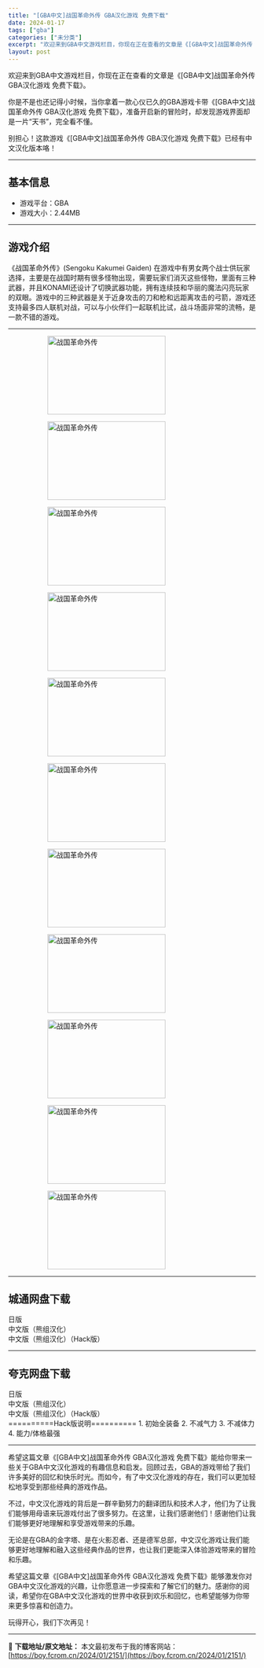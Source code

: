 ```yaml
---
title: "[GBA中文]战国革命外传 GBA汉化游戏 免费下载"
date: 2024-01-17
tags: ["gba"]
categories: ["未分类"]
excerpt: "欢迎来到GBA中文游戏栏目，你现在正在查看的文章是《[GBA中文]战国革命外传 GBA汉化游戏 免费下载》。 你是不是也还记得小时候，当你拿着一款心仪已久的GBA游戏卡带《[GBA中文]战国革命外传 GBA汉化游戏 免费下载》，准备开启新的冒险时，却发现游戏界面却是一片“天书”，完全看不懂。 别担心&hellip;"
layout: post
---
```


欢迎来到GBA中文游戏栏目，你现在正在查看的文章是《[GBA中文]战国革命外传 GBA汉化游戏 免费下载》。

你是不是也还记得小时候，当你拿着一款心仪已久的GBA游戏卡带《[GBA中文]战国革命外传 GBA汉化游戏 免费下载》，准备开启新的冒险时，却发现游戏界面却是一片“天书”，完全看不懂。

别担心！这款游戏《[GBA中文]战国革命外传 GBA汉化游戏 免费下载》已经有中文汉化版本咯！ <hr><h2>&#22522;&#26412;&#20449;&#24687;</h2> <ul><li>&#28216;&#25103;&#24179;&#21488;&#65306;GBA</li><li>&#28216;&#25103;&#22823;&#23567;&#65306;2.44MB</li></ul><hr><h2>&#28216;&#25103;&#20171;&#32461;</h2> &#12298;&#25112;&#22269;&#38761;&#21629;&#22806;&#20256;&#12299;(Sengoku Kakumei Gaiden) &#22312;&#28216;&#25103;&#20013;&#26377;&#30007;&#22899;&#20004;&#20010;&#25112;&#22763;&#20379;&#29609;&#23478;&#36873;&#25321;&#65292;&#20027;&#35201;&#26159;&#22312;&#25112;&#22269;&#26102;&#26399;&#26377;&#24456;&#22810;&#24618;&#29289;&#20986;&#29616;&#65292;&#38656;&#35201;&#29609;&#23478;&#20204;&#28040;&#28781;&#36825;&#20123;&#24618;&#29289;&#65292;&#37324;&#38754;&#26377;&#19977;&#31181;&#27494;&#22120;&#65292;&#24182;&#19988;KONAMI&#36824;&#35774;&#35745;&#20102;&#20999;&#25442;&#27494;&#22120;&#21151;&#33021;&#65292;&#25317;&#26377;&#36830;&#32493;&#25216;&#21644;&#21326;&#20029;&#30340;&#39764;&#27861;&#38378;&#20142;&#29609;&#23478;&#30340;&#21452;&#30524;&#12290;&#28216;&#25103;&#20013;&#30340;&#19977;&#31181;&#27494;&#22120;&#26159;&#20851;&#20110;&#36817;&#36523;&#25915;&#20987;&#30340;&#20992;&#21644;&#26538;&#21644;&#36828;&#36317;&#31163;&#25915;&#20987;&#30340;&#24339;&#31661;&#65292;&#28216;&#25103;&#36824;&#25903;&#25345;&#26368;&#22810;&#22235;&#20154;&#32852;&#26426;&#23545;&#25112;&#65292;&#21487;&#20197;&#19982;&#23567;&#20249;&#20276;&#20204;&#19968;&#36215;&#32852;&#26426;&#27604;&#35797;&#65292;&#25112;&#26007;&#22330;&#38754;&#38750;&#24120;&#30340;&#27969;&#30021;&#65292;&#26159;&#19968;&#27454;&#19981;&#38169;&#30340;&#28216;&#25103;&#12290; <hr><figure><figure><img loading="lazy" decoding="async" width="240" height="160" data-id="2598" src="https://boy.fcrom.cn/wp-content/uploads/2024/01/20240116_65a63dfa87594.png" title="&#25112;&#22269;&#38761;&#21629;&#22806;&#20256;-1" alt="战国革命外传"></figure><figure><img loading="lazy" decoding="async" width="240" height="160" data-id="2601" src="https://boy.fcrom.cn/wp-content/uploads/2024/01/20240116_65a63dfaa79a1.png" title="&#25112;&#22269;&#38761;&#21629;&#22806;&#20256;-2" alt="战国革命外传"></figure><figure><img loading="lazy" decoding="async" width="240" height="160" data-id="2604" src="https://boy.fcrom.cn/wp-content/uploads/2024/01/20240116_65a63dfac8a95.png" title="&#25112;&#22269;&#38761;&#21629;&#22806;&#20256;-3" alt="战国革命外传"></figure><figure><img loading="lazy" decoding="async" width="240" height="160" data-id="2599" src="https://boy.fcrom.cn/wp-content/uploads/2024/01/20240116_65a63dfae8e63.png" title="&#25112;&#22269;&#38761;&#21629;&#22806;&#20256;-4" alt="战国革命外传"></figure><figure><img loading="lazy" decoding="async" width="240" height="160" data-id="2602" src="https://boy.fcrom.cn/wp-content/uploads/2024/01/20240116_65a63dfb12ea1.png" title="&#25112;&#22269;&#38761;&#21629;&#22806;&#20256;-5" alt="战国革命外传"></figure><figure><img loading="lazy" decoding="async" width="240" height="160" data-id="2603" src="https://boy.fcrom.cn/wp-content/uploads/2024/01/20240116_65a63dfb31dbd.png" title="&#25112;&#22269;&#38761;&#21629;&#22806;&#20256;-6" alt="战国革命外传"></figure><figure><img loading="lazy" decoding="async" width="240" height="160" data-id="2600" src="https://boy.fcrom.cn/wp-content/uploads/2024/01/20240116_65a63dfb5484e.png" title="&#25112;&#22269;&#38761;&#21629;&#22806;&#20256;" alt="战国革命外传"></figure><figure><img loading="lazy" decoding="async" width="240" height="160" data-id="2594" src="https://boy.fcrom.cn/wp-content/uploads/2024/01/20240116_65a63dfb7bfb1.png" title="&#25112;&#22269;&#38761;&#21629;&#22806;&#20256;" alt="战国革命外传"></figure><figure><img loading="lazy" decoding="async" width="240" height="160" data-id="2595" src="https://boy.fcrom.cn/wp-content/uploads/2024/01/20240116_65a63dfba06c0.png" title="&#25112;&#22269;&#38761;&#21629;&#22806;&#20256;" alt="战国革命外传"></figure><figure><img loading="lazy" decoding="async" width="240" height="160" data-id="2596" src="https://boy.fcrom.cn/wp-content/uploads/2024/01/20240116_65a63dfbbf9c7.png" title="&#25112;&#22269;&#38761;&#21629;&#22806;&#20256;" alt="战国革命外传"></figure><figure><img loading="lazy" decoding="async" width="240" height="160" data-id="2597" src="https://boy.fcrom.cn/wp-content/uploads/2024/01/20240116_65a63dfbdc5b7.png" title="&#25112;&#22269;&#38761;&#21629;&#22806;&#20256;" alt="战国革命外传"></figure></figure><div><div> <hr><h2>&#22478;&#36890;&#32593;&#30424;&#19979;&#36733;</h2> <div> <div>&#26085;&#29256;</div> <div>&#20013;&#25991;&#29256;&#65288;&#29066;&#32452;&#27721;&#21270;&#65289;</div> <div>&#20013;&#25991;&#29256;&#65288;&#29066;&#32452;&#27721;&#21270;&#65289;&#65288;Hack&#29256;&#65289;</div> </div> </div></div> <hr><h2>&#22840;&#20811;&#32593;&#30424;&#19979;&#36733;</h2> <div> <div>&#26085;&#29256;</div> <div>&#20013;&#25991;&#29256;&#65288;&#29066;&#32452;&#27721;&#21270;&#65289;</div> <div>&#20013;&#25991;&#29256;&#65288;&#29066;&#32452;&#27721;&#21270;&#65289;&#65288;Hack&#29256;&#65289;</div> </div> ==========Hack&#29256;&#35828;&#26126;========== 1. &#21021;&#22987;&#20840;&#35013;&#22791; 2. &#19981;&#20943;&#27668;&#21147; 3. &#19981;&#20943;&#20307;&#21147; 4. &#33021;&#21147;/&#20307;&#26684;&#26368;&#24378; <hr>希望这篇文章《[GBA中文]战国革命外传 GBA汉化游戏 免费下载》能给你带来一些关于GBA中文汉化游戏的有趣信息和启发。回顾过去，GBA的游戏带给了我们许多美好的回忆和快乐时光。而如今，有了中文汉化游戏的存在，我们可以更加轻松地享受到那些经典的游戏作品。

不过，中文汉化游戏的背后是一群辛勤努力的翻译团队和技术人才，他们为了让我们能够用母语来玩游戏付出了很多努力。在这里，让我们感谢他们！感谢他们让我们能够更好地理解和享受游戏带来的乐趣。

无论是在GBA的金字塔、是在火影忍者、还是德军总部，中文汉化游戏让我们能够更好地理解和融入这些经典作品的世界，也让我们更能深入体验游戏带来的冒险和乐趣。

希望这篇文章《[GBA中文]战国革命外传 GBA汉化游戏 免费下载》能够激发你对GBA中文汉化游戏的兴趣，让你愿意进一步探索和了解它们的魅力。感谢你的阅读，希望你在GBA中文汉化游戏的世界中收获到欢乐和回忆，也希望能够为你带来更多惊喜和创造力。

玩得开心，我们下次再见！

---
📖 **下载地址/原文地址：** 本文最初发布于我的博客网站：[https://boy.fcrom.cn/2024/01/2151/](https://boy.fcrom.cn/2024/01/2151/)
